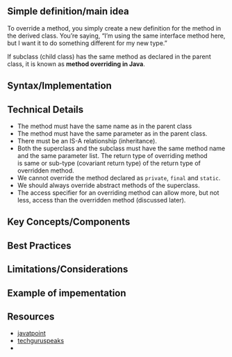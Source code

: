 ## Simple definition/main idea
To override a method, you simply create a new definition for the method in the derived class. You’re saying, “I’m using the same interface method here, but I want it to do something different for my new type.”

If subclass (child class) has the same method as declared in the parent class, it is known as **method overriding in Java**.

## Syntax/Implementation


## Technical Details
- The method must have the same name as in the parent class
- The method must have the same parameter as in the parent class.
- There must be an IS-A relationship (inheritance).
- Both the superclass and the subclass must have the same method name and the same parameter list. The return type of overriding method is same or sub-type (covariant return type) of the return type of overridden method.
- We cannot override the method declared as `private`, `final` and `static`.
- We should always override abstract methods of the superclass.
- The access specifier for an overriding method can allow more, but not less, access than the overridden method (discussed later).

## Key Concepts/Components


## Best Practices


## Limitations/Considerations


## Example of impementation


## Resources
- [javatpoint](https://www.javatpoint.com/method-overriding-in-java)
- [techguruspeaks](https://www.techguruspeaks.com/method-overriding/)
- 